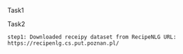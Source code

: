 Task1

Task2

    step1: Downloaded receipy dataset from RecipeNLG URL: https://recipenlg.cs.put.poznan.pl/
    